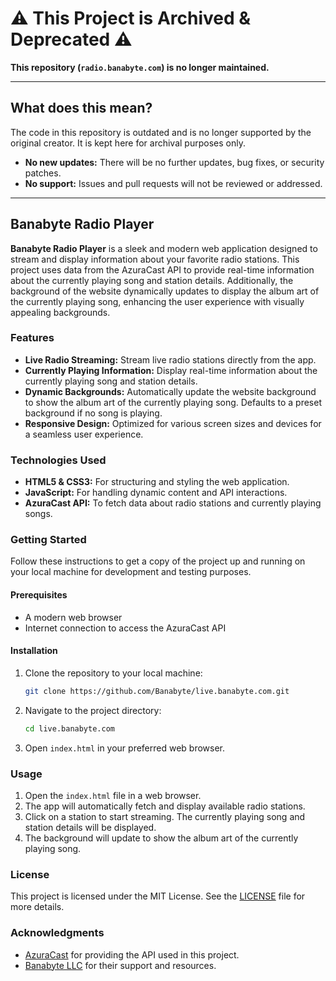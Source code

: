 # ⚠️ This Project is Archived & Deprecated ⚠️

**This repository (`radio.banabyte.com`) is no longer maintained.**

---

## What does this mean?

The code in this repository is outdated and is no longer supported by the original creator. It is kept here for archival purposes only.

* **No new updates:** There will be no further updates, bug fixes, or security patches.
* **No support:** Issues and pull requests will not be reviewed or addressed.

---

## Banabyte Radio Player

**Banabyte Radio Player** is a sleek and modern web application designed to stream and display information about your favorite radio stations. This project uses data from the AzuraCast API to provide real-time information about the currently playing song and station details. Additionally, the background of the website dynamically updates to display the album art of the currently playing song, enhancing the user experience with visually appealing backgrounds.

### Features

- **Live Radio Streaming:** Stream live radio stations directly from the app.
- **Currently Playing Information:** Display real-time information about the currently playing song and station details.
- **Dynamic Backgrounds:** Automatically update the website background to show the album art of the currently playing song. Defaults to a preset background if no song is playing.
- **Responsive Design:** Optimized for various screen sizes and devices for a seamless user experience.

### Technologies Used

- **HTML5 & CSS3:** For structuring and styling the web application.
- **JavaScript:** For handling dynamic content and API interactions.
- **AzuraCast API:** To fetch data about radio stations and currently playing songs.

### Getting Started

Follow these instructions to get a copy of the project up and running on your local machine for development and testing purposes.

#### Prerequisites

- A modern web browser
- Internet connection to access the AzuraCast API

#### Installation

1. Clone the repository to your local machine:
   ```bash
   git clone https://github.com/Banabyte/live.banabyte.com.git
   ```
2. Navigate to the project directory:
   ```bash
   cd live.banabyte.com
   ```
3. Open `index.html` in your preferred web browser.

### Usage

1. Open the `index.html` file in a web browser.
2. The app will automatically fetch and display available radio stations.
3. Click on a station to start streaming. The currently playing song and station details will be displayed.
4. The background will update to show the album art of the currently playing song.

### License

This project is licensed under the MIT License. See the [LICENSE](LICENSE) file for more details.

### Acknowledgments

- [AzuraCast](https://www.azuracast.com/) for providing the API used in this project.
- [Banabyte LLC](https://banabyte.com/) for their support and resources.
